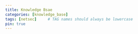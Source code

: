 ```yaml
---
title: Knowledge Bsae
categories: [knowledge_base]
tags: [netsec]     # TAG names should always be lowercase
pin: true
---
```

